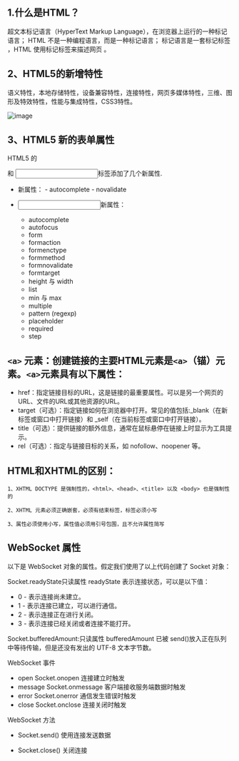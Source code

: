 ## 1.什么是HTML？
超文本标记语言（HyperText Markup Language），在浏览器上运行的一种标记语言；
HTML 不是一种编程语言，而是一种标记语言；
标记语言是一套标记标签 ，HTML 使用标记标签来描述网页 。

## 2、HTML5的新增特性
语义特性，本地存储特性，设备兼容特性，连接特性，网页多媒体特性，三维、图形及特效特性，性能与集成特性，CSS3特性。

![image](https://github.com/user-attachments/assets/472d6543-d853-49e8-8b37-8a4520843b54)

## 3、HTML5 新的表单属性
HTML5 的 <form> 和 <input>标签添加了几个新属性.

- <form>新属性：
  - autocomplete
  - novalidate
  
 - <input>新属性：
   - autocomplete
   - autofocus
   - form
   - formaction
   - formenctype
   - formmethod
   - formnovalidate
   - formtarget
   - height 与 width
   - list
   - min 与 max
   - multiple
   - pattern (regexp)
   - placeholder
   - required
   - step

## `<a>` 元素：创建链接的主要HTML元素是`<a>`（锚）元素。`<a>`元素具有以下属性：

  - href：指定链接目标的URL，这是链接的最重要属性。可以是另一个网页的URL、文件的URL或其他资源的URL。
  - target（可选）：指定链接如何在浏览器中打开。常见的值包括:_blank（在新标签或窗口中打开链接）和 _self（在当前标签或窗口中打开链接）。
  - title（可选）：提供链接的额外信息，通常在鼠标悬停在链接上时显示为工具提示。
  - rel（可选）：指定与链接目标的关系，如 nofollow、noopener 等。

## HTML和XHTML的区别：
```
1、XHTML DOCTYPE 是强制性的，<html>、<head>、<title> 以及 <body> 也是强制性的

2、XHTML 元素必须正确嵌套，必须有结束标签，标签必须小写

3、属性必须使用小写，属性值必须用引号包围，且不允许属性简写
```


## WebSocket 属性
以下是 WebSocket 对象的属性。假定我们使用了以上代码创建了 Socket 对象：

Socket.readyState只读属性 readyState 表示连接状态，可以是以下值：
  - 0 - 表示连接尚未建立。
  - 1 - 表示连接已建立，可以进行通信。
  - 2 - 表示连接正在进行关闭。
  - 3 - 表示连接已经关闭或者连接不能打开。

Socket.bufferedAmount:只读属性 bufferedAmount 已被 send()放入正在队列中等待传输，但是还没有发出的 UTF-8 文本字节数。

WebSocket 事件
- open	Socket.onopen	连接建立时触发
- message	Socket.onmessage	客户端接收服务端数据时触发
- error	Socket.onerror	通信发生错误时触发
- close	Socket.onclose	连接关闭时触发

WebSocket 方法
- Socket.send()	使用连接发送数据

- Socket.close()	关闭连接
